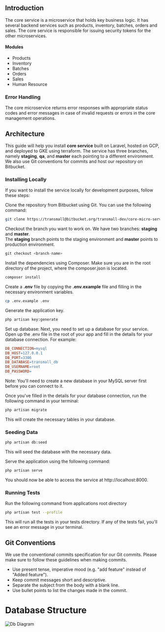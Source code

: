 ## Introduction

The core service is a microservice that holds key business logic. It has several backend services such as products, inventory, batches, orders and sales. The core service is responsible for issuing security tokens for the other microservices.

#### Modules

- Products
- Inventory
- Batches
- Orders
- Sales
- Human Resource

### Error Handling

The core microservice returns error responses with appropriate status codes and error messages in case of invalid requests or errors in the core management operations.

## Architecture

This guide will help you install **core service** built on Laravel, hosted on GCP, and deployed to GKE using terraform. The service has three branches, namely **staging**, **qa**, and **master** each pointing to a different environment. We also use Git conventions for commits and host our repository on Bitbucket.

### Installing Locally

If you want to install the service locally for development purposes, follow these steps:

Clone the repository from Bitbucket using Git. You can use the following command:

```bash
git clone https://transmall@bitbucket.org/transmall-dev/core-micro-service.git
```

Checkout the branch you want to work on. We have two branches: **staging** and **master**.  
The **staging** branch points to the staging environment and **master** points to production environment.

```php
git checkout <branch-name>
```

Install the dependencies using Composer. Make sure you are in the root directory of the project, where the composer.json is located.

```bash
composer install
```

Create a **.env** file by copying the **.env.example** file and filling in the necessary environment variables.

```bash
cp .env.example .env
```

Generate the application key.

```bash
php artisan key:generate
```

Set up database:
Next, you need to set up a database for your service. Open up the .env file in the root of your app and fill in the details for your database connection. For example:

```makefile
DB_CONNECTION=mysql
DB_HOST=127.0.0.1
DB_PORT=3306
DB_DATABASE=transmall_db
DB_USERNAME=root
DB_PASSWORD=
```

Note: You'll need to create a new database in your MySQL server first before you can connect to it.

Once you've filled in the details for your database connection, run the following command in your terminal:

```bash
php artisan migrate
```

This will create the necessary tables in your database.

### Seeding Data

```bash
php artisan db:seed
```

This will seed the database with the necessary data.

Serve the application using the following command:

```bash
php artisan serve
```

You should now be able to access the service at http://localhost:8000.

### Running Tests

Run the following command from applications root directory

```bash
php artisan test --profile
```

This will run all the tests in your tests directory. If any of the tests fail, you'll see an error message in your terminal.

## Git Conventions

We use the conventional commits specification for our Git commits. Please make sure to follow these guidelines when making commits.

- Use present tense, imperative mood (e.g. "add feature" instead of "Added feature").
- Keep commit messages short and descriptive.
- Separate the subject from the body with a blank line.
- Use bullet points to list the changes made in the commit.

# Database Structure

![Db Diagram](../../assets/images/core/dbDiagram.png)

